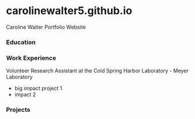 # carolinewalter5.github.io
Caroline Walter Portfolio Website 

### Education

### Work Experience
Volunteer Research Assistant at the Cold Spring Harbor Laboratory - Meyer Laboratory 
- big impact project 1
- impact 2

### Projects 


